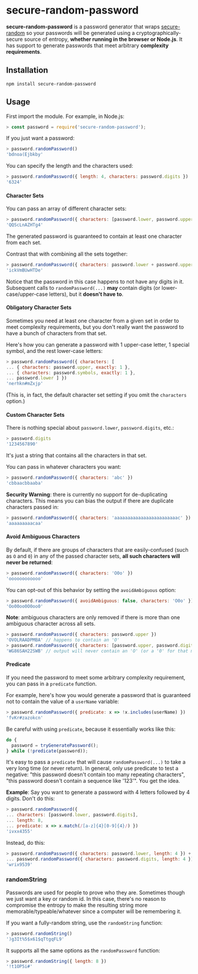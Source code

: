 # secure-random-password

__secure-random-password__ is a password generator that wraps [secure-random](https://www.npmjs.com/package/secure-random) so your passwords will be generated using a cryptographically-secure source of entropy, __whether running in the browser or Node.js__. It has support to generate passwords that meet arbitrary __complexity requirements__.

## Installation

```
npm install secure-random-password
```

## Usage

First import the module. For example, in Node.js:

```javascript
> const password = require('secure-random-password');
```

If you just want a password:

```javascript
> password.randomPassword()
'bdnoa(Ejbkby'
```

You can specify the length and the characters used:

```javascript
> password.randomPassword({ length: 4, characters: password.digits })
'6324'
```

#### Character Sets

You can pass an array of different character sets:

```javascript
> password.randomPassword({ characters: [password.lower, password.upper, password.digits] })
'QQScLnAZHTg4'
```

The generated password is guaranteed to contain at least one character from each set.

Contrast that with combining all the sets together:

```javascript
> password.randomPassword({ characters: password.lower + password.upper + password.digits })
'ickVmBUwHTDe'
```

Notice that the password in this case happens to not have any digits in it. Subsequent calls to `randomPassword(...)`  __may__ contain digits (or lower-case/upper-case letters), but it __doesn't have to__.

#### Obligatory Character Sets

Sometimes you need at least one character from a given set in order to meet complexity requirements, but you don't really want the password to have a bunch of characters from that set.

Here's how you can generate a password with 1 upper-case letter, 1 special symbol, and the rest lower-case letters:

```javascript
> password.randomPassword({ characters: [
... { characters: password.upper, exactly: 1 },
... { characters: password.symbols, exactly: 1 },
... password.lower ] })
'nerhkn#mZxjp'
```

(This is, in fact, the default character set setting if you omit the `characters` option.)

#### Custom Character Sets

There is nothing special about `password.lower`, `password.digits`, etc.:

```javascript
> password.digits
'1234567890'
```

It's just a string that contains all the characters in that set.

You can pass in whatever characters you want:

```javascript
> password.randomPassword({ characters: 'abc' })
'cbbaacbbaaba'
```

__Security Warning__: there is currently no support for de-duplicating characters. This means you can bias the output if there are duplicate characters passed in:

```javascript
> password.randomPassword({ characters: 'aaaaaaaaaaaaaaaaaaaaaaaac' })
'aaaaaaaaacaa'
```

#### Avoid Ambiguous Characters

By default, if there are groups of characters that are easily-confused (such as `O` and `0`) in any of the passed character sets, __all such characters will never be returned__:

```javascript
> password.randomPassword({ characters: 'O0o' })
'oooooooooooo'
```

You can opt-out of this behavior by setting the `avoidAmbiguous` option:

```javascript
> password.randomPassword({ avoidAmbiguous: false, characters: 'O0o' })
'Oo00oo0O0oo0'
```

__Note__: ambiguous characters are only removed if there is more than one ambiguous character across all sets.

```javascript
> password.randomPassword({ characters: password.upper })
'OVOLRAADPMBA' // happens to contain an 'O'
> password.randomPassword({ characters: [password.upper, password.digits] })
'WG86SAH22SWB' // output will never contain an 'O' (or a '0' for that matter)
```

#### Predicate

If you need the password to meet some arbitrary complexity requirement, you can pass in a `predicate` function.

For example, here's how you would generate a password that is guaranteed not to contain the value of a `userName` variable:

```javascript
> password.randomPassword({ predicate: x => !x.includes(userName) })
'fvKr#zazokcn'
```

Be careful with using `predicate`, because it essentially works like this:

```javascript
do {
  password = tryGeneratePassword();
} while (!predicate(password));
```

It's easy to pass a `predicate` that will cause `randomPassword(...)` to take a very long time (or never return). In general, only use predicate to test a negative: "this password doesn't contain too many repeating characters", "this password doesn't contain a sequence like '123'". You get the idea.

__Example__: Say you want to generate a password with 4 letters followed by 4 digits. Don't do this:

```javascript
> password.randomPassword({
... characters: [password.lower, password.digits],
... length: 8,
... predicate: x => x.match(/[a-z]{4}[0-9]{4}/) })
'ivxx4355'
```

Instead, do this:

```javascript
> password.randomPassword({ characters: password.lower, length: 4 }) +
... password.randomPassword({ characters: password.digits, length: 4 })
'wrix9539'
```

### randomString

Passwords are used for people to prove who they are. Sometimes though we just want a key or random id. In this case, there's no reason to compromise the entropy to make the resulting string more memorable/typeable/whatever since a computer will be remembering it.

If you want a fully-random string, use the `randomString` function:

```javascript
> password.randomString()
')g3It%5$x61$qTtgqFL9'
```

It supports all the same options as the `randomPassword` function:

```javascript
> password.randomString({ length: 8 })
'!t1OP5i#'
```
